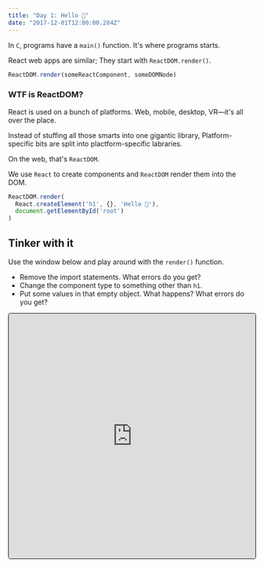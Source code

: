 ```yaml
---
title: "Day 1: Hello 🎄"
date: "2017-12-01T12:00:00.284Z"
---
```


<div class="measure">

In `C`, programs have a `main()` function.
It's where programs starts.

React web apps are similar; They start with `ReactDOM.render()`.

```jsx
ReactDOM.render(someReactComponent, someDOMNode)
```

### WTF is ReactDOM?

React is used on a bunch of platforms.
Web, mobile, desktop, VR—it's all over the place.

Instead of stuffing all those smarts into one gigantic library,
Platform-specific bits are split into plactform-specific labraries.

On the web, that's `ReactDOM`.

We use `React` to create components and `ReactDOM` render them into the DOM.

```jsx
ReactDOM.render(
  React.createElement('h1', {}, 'Hello 🎄'),
  document.getElementById('root')
)
```

## Tinker with it

Use the window below and play around with the `render()` function.
* Remove the import statements. What errors do you get?
* Change the component type to something other than `h1`.
* Put some values in that empty object. What happens? What errors do you get?

</div>

<iframe src="https://codesandbox.io/embed/l396jqvnoz" style="width:100%; height:500px; border:0; border-radius: 4px; overflow:hidden; border: 1px solid black" sandbox="allow-modals allow-forms allow-popups allow-scripts allow-same-origin"></iframe>

